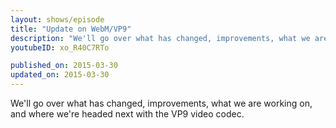 ```yaml
---
layout: shows/episode
title: "Update on WebM/VP9"
description: "We'll go over what has changed, improvements, what we are working on, and where we're headed next with the VP9 video codec."
youtubeID: xo_R40C7RTo

published_on: 2015-03-30
updated_on: 2015-03-30
---
```


We'll go over what has changed, improvements, what we are working on, and where we're headed next with the VP9 video codec.
